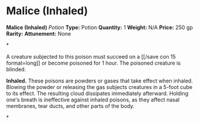 # Malice (Inhaled)

**Malice (Inhaled)**
_Potion_
**Type:** Potion
**Quantity:** 1
**Weight:** N/A
**Price:** 250 gp
**Rarity:** 
**Attunement:** None

*<p>A creature subjected to this poison must succeed on a [[/save con 15 format=long]] or become poisoned for 1 hour. The poisoned creature is blinded.

**Inhaled.** These poisons are powders or gases that take effect when inhaled. Blowing the powder or releasing the gas subjects creatures in a 5-foot cube to its effect. The resulting cloud dissipates immediately afterward. Holding one's breath is ineffective against inhaled poisons, as they affect nasal membranes, tear ducts, and other parts of the body.</p>*